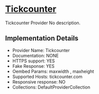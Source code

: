 # [Tickcounter](https://tickcounter.com)

Tickcounter Provider
No description.

## Implementation Details

- Provider
Name: Tickcounter
- Documentation: NONE
- HTTPS support: YES
- Fake Response: YES
- Oembed Params: maxwidth , maxheight
- Supported Hosts: tickcounter.com
- Responsive response: NO
- Collections: DefaultProviderCollection


